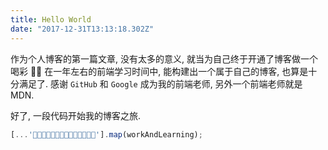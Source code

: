 ```yaml
---
title: Hello World
date: "2017-12-31T13:13:18.302Z"
---
```


作为个人博客的第一篇文章, 没有太多的意义, 就当为自己终于开通了博客做一个喝彩 🎉🎈
在一年左右的前端学习时间中, 能构建出一个属于自己的博客, 也算是十分满足了.
感谢 `GitHub` 和 `Google` 成为我的前端老师, 另外一个前端老师就是 MDN.

好了, 一段代码开始我的博客之旅.
```js
[...'🐶🐱🐭🐹🐰🐻🐼🐨🐯🦁🐮🐷🐸🐵'].map(workAndLearning);
```
